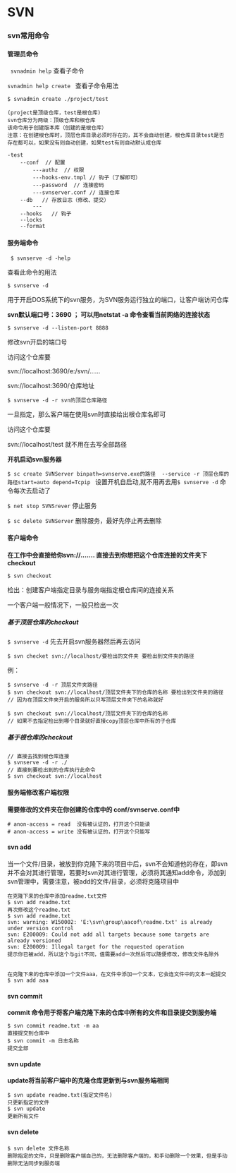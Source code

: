 # SVN

### svn常用命令

#### 管理员命令

` svnadmin help` 查看子命令

`svnadmin help create ` 查看子命令用法

```s&#39;v
$ svnadmin create ./project/test

(project是顶级仓库，test是根仓库)
svn仓库分为两级：顶级仓库和根仓库
该命令用于创建版本库（创建的是根仓库）
注意：在创建根仓库时，顶层仓库目录必须时存在的，其不会自动创建，根仓库目录test是否存在都可以，如果没有则自动创建，如果test有则自动默认成仓库

-test
	--conf  // 配置
		---authz  // 权限
		---hooks-env.tmpl // 钩子（了解即可） 
		---password  // 连接密码
		---svnserver.conf // 连接仓库
	--db   // 存放日志（修改、提交）
		---
	--hooks   // 钩子
	--locks
	--format
```



#### 服务端命令

` $ svnserve -d -help` 

查看此命令的用法

 `$ svnserve -d` 

用于开启DOS系统下的svn服务，为SVN服务运行独立的端口，让客户端访问仓库

**svn默认端口号：3690 ； 可以用netstat -a 命令查看当前网络的连接状态**



`$ svnserve -d --listen-port 8888` 

修改svn开启的端口号

访问这个仓库要

svn://localhost:3690/e:/svn/......

svn://localhost:3690/仓库地址



`$ svnserve -d -r svn的顶层仓库路径`  

一旦指定，那么客户端在使用svn时直接给出根仓库名即可

访问这个仓库要

svn://localhost/test     就不用在去写全部路径

**开机启动svn服务器**

`$ sc create SVNServer binpath=svnserve.exe的路径  --service -r 顶层仓库的路径start=auto depend=Tcpip `  设置开机自启动,就不用再去用`$ svnserve -d` 命令每次去启动了

`$ net stop SVNSrever`  停止服务

`$ sc delete SVNServer` 删除服务，最好先停止再去删除



#### 客户端命令

**在工作中会直接给你svn://.......   直接去到你想把这个仓库连接的文件夹下checkout**

`$ svn checkout` 

 检出：创建客户端指定目录与服务端指定根仓库间的连接关系

一个客户端一般情况下，一般只检出一次



##### 基于顶层仓库的checkout

`$ svnserve -d` 先去开启svn服务器然后再去访问

`$ svn checket svn://localhost/要检出的文件夹 要检出到文件夹的路径`

例：

```
$ svnserve -d -r 顶层文件夹路径
$ svn checkout svn://localhost/顶层文件夹下的仓库的名称 要检出到文件夹的路径    
// 因为在顶层文件夹开启的服务所以只写顶层文件夹下的名称就好

$ svn checkout svn://localhost/顶层文件夹下的仓库的名称
// 如果不去指定检出到哪个目录就好直接copy顶层仓库中所有的子仓库

```



##### 基于根仓库的checkout

```
// 直接去找到根仓库连接
$ svnserve -d -r ./
// 直接到要检出到的仓库执行此命令
$ svn checkout svn://localhost 

```

#### 服务端修改客户端权限

**需要修改的文件夹在你创建的仓库中的 conf/svnserve.conf中**

```
# anon-access = read  没有被认证的，打开这个只能读
# anon-access = write 没有被认证的，打开这个只能写
```



#### svn add

当一个文件/目录，被放到你克隆下来的项目中后，svn不会知道他的存在，即svn并不会对其进行管理，若要时svn对其进行管理，必须将其通知add命令，添加到svn管理中，需要注意，被add的文件/目录，必须将克隆项目中

```
在克隆下来的仓库中添加readme.txt文件
$ svn add readme.txt
再次修改这个readme.txt
$ svn add readme.txt 
svn: warning: W150002: 'E:\svn\group\aacof\readme.txt' is already under version control
svn: E200009: Could not add all targets because some targets are already versioned
svn: E200009: Illegal target for the requested operation
提示你已被add，所以这个与git不同，值需要add一次然后可以随便修改，修改文件名除外


在克隆下来的仓库中添加一个文件aaa，在文件中添加一个文本，它会连文件中的文本一起提交
$ svn add aaa 

```

#### svn commit

**commit 命令用于将客户端克隆下来的仓库中所有的文件和目录提交到服务端**

```
$ svn commit readme.txt -m aa
直接提交到仓库中
$ svn commit -m 日志名称
提交全部
```



#### svn update

**update将当前客户端中的克隆仓库更新到与svn服务端相同**

```
$ svn update readme.txt(指定文件名) 
只更新指定的文件
$ svn update
更新所有文件
```



#### svn delete

```
$ svn delete 文件名称
删除指定的文件，只是删除客户端自己的，无法删除客户端的，和手动删除一个效果，但是手动删除无法同步到服务端
```























